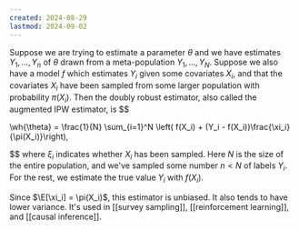 ```yaml
---
created: 2024-08-29
lastmod: 2024-09-02
---
```


Suppose we are trying to estimate a parameter $\theta$ and we have estimates $Y_1,\dots,Y_n$ of $\theta$ drawn from a meta-population $Y_1,\dots,Y_N$. Suppose we also have a model $f$ which estimates $Y_i$ given some covariates $X_i$, and that the covariates $X_i$ have been sampled from some larger population with probability $\pi(X_i)$. Then the doubly robust estimator, also called the augmented IPW estimator, is 
$$

\wh{\theta} = \frac{1}{N} \sum_{i=1}^N \left( f(X_i) + (Y_i - f(X_i))\frac{\xi_i}{\pi(X_i)}\right),

$$
where $\xi_i$ indicates whether $X_i$ has been sampled. Here $N$ is the size of the entire population, and we've sampled some number $n<N$ of labels $Y_i$. For the rest, we estimate the true value $Y_i$ with $f(X_i)$. 

Since $\E[\xi_i] = \pi(X_i)$, this estimator is unbiased. It also tends to have lower variance. It's used in [[survey sampling]], [[reinforcement learning]], and [[causal inference]]. 


